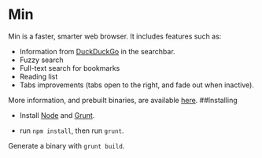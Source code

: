 # Min

Min is a faster, smarter web browser. It includes features such as:

* Information from [DuckDuckGo](https://duckduckgo.com) in the searchbar.
* Fuzzy search
* Full-text search for bookmarks
* Reading list
* Tabs improvements (tabs open to the right, and fade out when inactive).

More information, and prebuilt binaries, are available [here](https://palmeral.github.io/min/).
##Installing

* Install [Node](https://nodejs.org) and [Grunt](http://gruntjs.com).

* run ``` npm install ```, then run ```grunt```.

Generate a binary with ```grunt build```.

